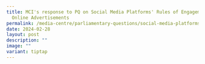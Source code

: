 ```yaml
---
title: MCI's response to PQ on Social Media Platforms' Rules of Engagement for
  Online Advertisements
permalink: /media-centre/parliamentary-questions/social-media-platforms-online-advertisements/
date: 2024-02-28
layout: post
description: ""
image: ""
variant: tiptap
---
```

